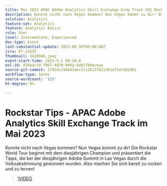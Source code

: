 ```yaml
---
title: Mai 2023 APAC Adobe Analytics Skill Exchange Grow Track CH1 Rockstar Tips
description: Konnte nicht nach Vegas kommen? Nun Vegas kommt zu dir! Die Rockstar World Tour beginnt mit dem diesjährigen Champion und präsentiert die Tipps, die bei der diesjährigen Adobe Summit in Las Vegas durch die Volksabstimmung gewonnen wurden. Also machen Sie sich bereit zu rocken und zu lernen!
solution: Analytics
feature-set: Analytics
feature: Analytics Basics
role: User
level: Intermediate, Experienced
doc-type: Event
last-substantial-update: 2023-06-30T00:00:00Z
jira: KT-13553
thumbnail: 3420946.jpeg
event-start-time: 2023-5-1 08:30-8
exl-id: 010aac14-f967-4d70-90da-da01fb8eceaa
source-git-commit: 1792dc318643aec2c12613f621361d72a7a918b1
workflow-type: tm+mt
source-wordcount: '115'
ht-degree: 0%

---
```


# Rockstar Tips - APAC Adobe Analytics Skill Exchange Track im Mai 2023

Konnte nicht nach Vegas kommen? Nun Vegas kommt zu dir! Die Rockstar World Tour beginnt mit dem diesjährigen Champion und präsentiert die Tipps, die bei der diesjährigen Adobe Summit in Las Vegas durch die Volksabstimmung gewonnen wurden. Also machen Sie sich bereit zu rocken und zu lernen!

>[!VIDEO](https://video.tv.adobe.com/v/3420946/?learn=on)
